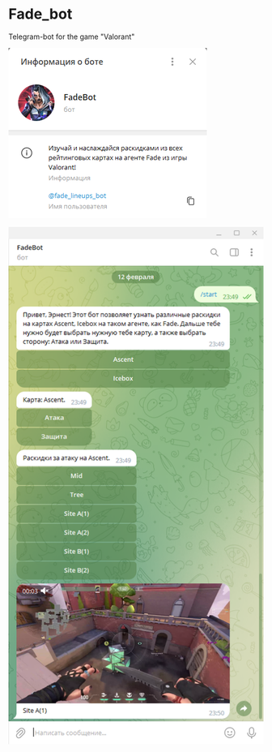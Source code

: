 # Fade_bot
Telegram-bot for the game "Valorant"

![alt text](LineUps/src/main/resources/static/photo/description.png)

![alt text](LineUps/src/main/resources/static/photo/chat.png)
